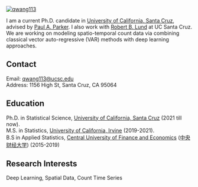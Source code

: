 [![qwang113](https://img.shields.io/badge/qwang113-github-blue?logo=github)](https://github.com/qwang113)

I am a current Ph.D. candidate in [University of California, Santa Cruz](https://www.ucsc.edu/), advised by [Paul A. Parker](https://www.paparkerstat.com/). I also work with [Robert B. Lund](https://engineering.ucsc.edu/voices/robert-lund-faculty/) at UC Santa Cruz. We are working on modeling spatio-temporal count data via combining classical vector auto-regressive (VAR) methods with deep learning approaches.

## Contact
Email: qwang113@ucsc.edu\
Address: 1156 High St, Santa Cruz, CA 95064

## Education
Ph.D. in Statistical Science, [University of California, Santa Cruz](https://www.ucsc.edu/) (2021 till now).\
M.S. in Statistics, [University of California, Irvine](https://uci.edu/) (2019-2021). \
B.S in Applied Statistics, [Central University of Finance and Economics](https://en.cufe.edu.cn/) ([中央财经大学](https://www.cufe.edu.cn/)) (2015-2019)

## Research Interests
Deep Learning, Spatial Data, Count Time Series

